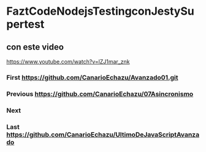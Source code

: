 # FaztCodeNodejsTestingconJestySupertest

## con este video
https://www.youtube.com/watch?v=lZJ1mar_znk
### First https://github.com/CanarioEchazu/Avanzado01.git
### Previous https://github.com/CanarioEchazu/07Asincronismo 
### Next 
### Last https://github.com/CanarioEchazu/UltimoDeJavaScriptAvanzado
